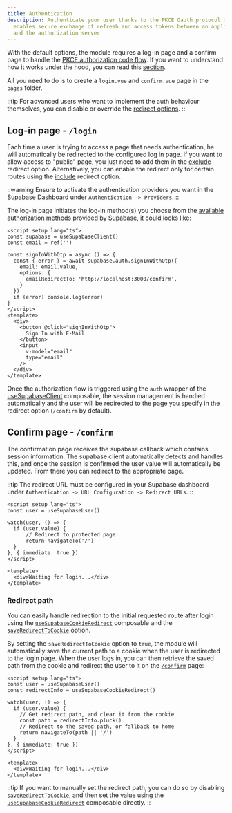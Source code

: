 ```yaml
---
title: Authentication
description: Authenticate your user thanks to the PKCE Oauth protocol that
  enables secure exchange of refresh and access tokens between an application
  and the authorization server
---
```


With the default options, the module requires a log-in page and a confirm page to handle the [PKCE authorization code flow](https://supabase.com/docs/guides/resources/glossary#pkce). If you want to understand how it works under the hood, you can read this [section](https://supabase.com/docs/guides/auth/server-side-rendering#understanding-the-authentication-flow).

All you need to do is to create a `login.vue` and `confirm.vue` page in the `pages` folder.

::tip
For advanced users who want to implement the auth behaviour themselves, you can disable or override the [redirect options](/getting-started/introduction#redirect).
::

## Log-in page - `/login`

Each time a user is trying to access a page that needs authentication, he will automatically be redirected to the configured log in page. If you want to allow access to "public" page, you just need to add them in the [exclude](/getting-started/introduction#redirectoptions) redirect option. Alternatively, you can enable the redirect only for certain routes using the [include](/getting-started/introduction#redirectoptions) redirect option.

::warning
Ensure to activate the authentication providers you want in the Supabase Dashboard under `Authentication -> Providers`.
::

The log-in page initiates the log-in method(s) you choose from the [available authorization methods](https://supabase.com/docs/reference/javascript/auth-signinwithpassword) provided by Supabase, it could looks like:

```vue [pages/login.vue]
<script setup lang="ts">
const supabase = useSupabaseClient()
const email = ref('')

const signInWithOtp = async () => {
  const { error } = await supabase.auth.signInWithOtp({
    email: email.value,
    options: {
      emailRedirectTo: 'http://localhost:3000/confirm',
    }
  })
  if (error) console.log(error)
}
</script>
<template>
  <div>
    <button @click="signInWithOtp">
      Sign In with E-Mail
    </button>
    <input
      v-model="email"
      type="email"
    />
  </div>
</template>
```

Once the authorization flow is triggered using the `auth` wrapper of the [useSupabaseClient](/composables/usesupabaseclient) composable, the session management is handled automatically and the user will be redirected to the page you specify in the redirect option (`/confirm` by default).

## Confirm page - `/confirm`

The confirmation page receives the supabase callback which contains session information. The supabase client automatically detects and handles this, and once the session is confirmed the user value will automatically be updated. From there you can redirect to the appropriate page.

::tip
The redirect URL must be configured in your Supabase dashboard under `Authentication -> URL Configuration -> Redirect URLs`.
::

```vue [pages/confirm.vue]
<script setup lang="ts">
const user = useSupabaseUser()

watch(user, () => {
  if (user.value) {
      // Redirect to protected page
      return navigateTo('/')
  }
}, { immediate: true })
</script>

<template>
  <div>Waiting for login...</div>
</template>
```

### Redirect path

You can easily handle redirection to the initial requested route after login using the [`useSupabaseCookieRedirect`](/composables/usesupabasecookieredirect) composable and the [`saveRedirectToCookie`](/getting-started/introduction#redirectoptions) option.

By setting the `saveRedirectToCookie` option to `true`, the module will automatically save the current path to a cookie when the user is redirected to the login page. When the user logs in, you can then retrieve the saved path from the cookie and redirect the user to it on the [`/confirm`](/getting-started/authentication#confirm-page-confirm) page:

```vue [pages/confirm.vue]
<script setup lang="ts">
const user = useSupabaseUser()
const redirectInfo = useSupabaseCookieRedirect()

watch(user, () => {
  if (user.value) {
    // Get redirect path, and clear it from the cookie
    const path = redirectInfo.pluck()
    // Redirect to the saved path, or fallback to home
    return navigateTo(path || '/') 
  }
}, { immediate: true })
</script>

<template>
  <div>Waiting for login...</div>
</template>
```

::tip
If you want to manually set the redirect path, you can do so by disabling [`saveRedirectToCookie`](/getting-started/introduction#redirectoptions), and then set the value using the [`useSupabaseCookieRedirect`](/composables/usesupabasecookieredirect) composable directly.
::
